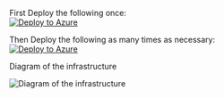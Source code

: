 First Deploy the following once:  
[![Deploy to Azure](https://aka.ms/deploytoazurebutton)](https://portal.azure.com/#create/Microsoft.Template/uri/https%3A%2F%2Fraw.githubusercontent.com%2Fjimgodden%2FAzure_Networking_Labs%2Fmain%2FScenario-ManyVMsRepro%2FManyVMsInfra%2Fmain.json)

Then Deploy the following as many times as necessary:  
[![Deploy to Azure](https://aka.ms/deploytoazurebutton)](https://portal.azure.com/#create/Microsoft.Template/uri/https%3A%2F%2Fraw.githubusercontent.com%2Fjimgodden%2FAzure_Networking_Labs%2Fmain%2FScenario-ManyVMsRepro%2FManyVMsRepro%2Fmain.json)


Diagram of the infrastructure

![Diagram of the infrastructure](diagram.drawio.png)
